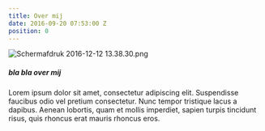 ```yaml
---
title: Over mij
date: 2016-09-20 07:53:00 Z
position: 0
---
```


![Schermafdruk 2016-12-12 13.38.30.png](/uploads/Schermafdruk%202016-12-12%2013.38.30.png)
##### bla bla over mij 

Lorem ipsum dolor sit amet, consectetur adipiscing elit. Suspendisse faucibus odio vel pretium consectetur. Nunc tempor tristique lacus a dapibus. Aenean lobortis, quam et mollis imperdiet, sapien turpis tincidunt risus, quis rhoncus erat mauris rhoncus eros. 